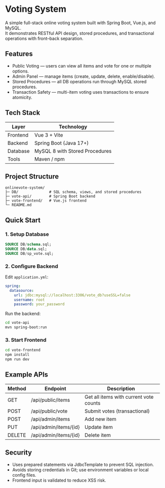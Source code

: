 # Voting System

A simple full-stack online voting system built with Spring Boot, Vue.js, and MySQL.  
It demonstrates RESTful API design, stored procedures, and transactional operations with front–back separation.

## Features

- Public Voting — users can view all items and vote for one or multiple options.
- Admin Panel — manage items (create, update, delete, enable/disable).
- Stored Procedures — all DB operations run through MySQL stored procedures.
- Transaction Safety — multi-item voting uses transactions to ensure atomicity.

## Tech Stack

| Layer | Technology |
|-------|-------------|
| Frontend | Vue 3 + Vite |
| Backend | Spring Boot (Java 17+) |
| Database | MySQL 8 with Stored Procedures |
| Tools | Maven / npm |

## Project Structure

```
onlinevote-system/
├─ DB/              # SQL schema, views, and stored procedures
├─ vote-api/        # Spring Boot backend
├─ vote-frontend/   # Vue.js frontend
└─ README.md
```

## Quick Start

### 1. Setup Database
```sql
SOURCE DB/schema.sql;
SOURCE DB/data.sql;
SOURCE DB/sp_vote.sql;
```

### 2. Configure Backend
Edit `application.yml`:
```yaml
spring:
  datasource:
    url: jdbc:mysql://localhost:3306/vote_db?useSSL=false
    username: root
    password: your_password
```

Run the backend:
```bash
cd vote-api
mvn spring-boot:run
```

### 3. Start Frontend
```bash
cd vote-frontend
npm install
npm run dev
```

## Example APIs

| Method | Endpoint | Description |
|--------|-----------|-------------|
| GET | /api/public/items | Get all items with current vote counts |
| POST | /api/public/vote | Submit votes (transactional) |
| POST | /api/admin/items | Add new item |
| PUT | /api/admin/items/{id} | Update item |
| DELETE | /api/admin/items/{id} | Delete item |

## Security

- Uses prepared statements via JdbcTemplate to prevent SQL injection.
- Avoids storing credentials in Git; use environment variables or local config files.
- Frontend input is validated to reduce XSS risk.
